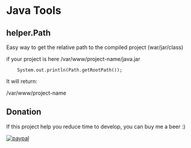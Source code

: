 # Java Tools

## helper.Path

Easy way to get the relative path to the compiled project (war/jar/class)

if your project is here /var/www/project-name/java.jar

```
    System.out.println(Path.getRootPath());

```

It will return:

/var/www/project-name


## Donation
If this project help you reduce time to develop, you can buy me a beer :)


[![paypal](https://www.paypalobjects.com/en_US/i/btn/btn_donateCC_LG.gif)](https://www.paypal.com/cgi-bin/webscr?cmd=_s-xclick&hosted_button_id=PBMBYCTJWQFQ4)